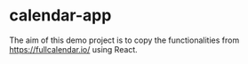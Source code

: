 # calendar-app
The aim of this demo project is to copy the functionalities from https://fullcalendar.io/ using React.
